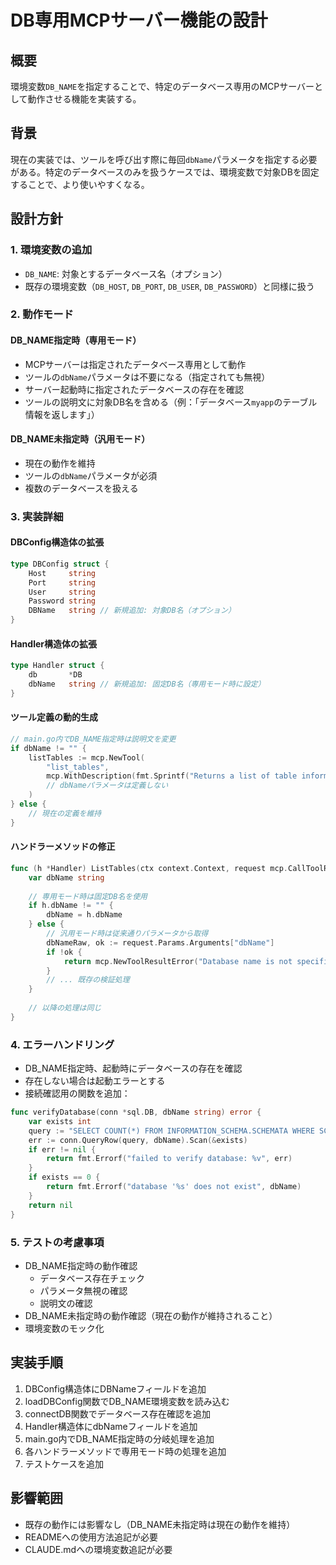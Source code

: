 # DB専用MCPサーバー機能の設計

## 概要
環境変数`DB_NAME`を指定することで、特定のデータベース専用のMCPサーバーとして動作させる機能を実装する。

## 背景
現在の実装では、ツールを呼び出す際に毎回`dbName`パラメータを指定する必要がある。特定のデータベースのみを扱うケースでは、環境変数で対象DBを固定することで、より使いやすくなる。

## 設計方針

### 1. 環境変数の追加
- `DB_NAME`: 対象とするデータベース名（オプション）
- 既存の環境変数（`DB_HOST`, `DB_PORT`, `DB_USER`, `DB_PASSWORD`）と同様に扱う

### 2. 動作モード
#### DB_NAME指定時（専用モード）
- MCPサーバーは指定されたデータベース専用として動作
- ツールの`dbName`パラメータは不要になる（指定されても無視）
- サーバー起動時に指定されたデータベースの存在を確認
- ツールの説明文に対象DB名を含める（例：「データベース`myapp`のテーブル情報を返します」）

#### DB_NAME未指定時（汎用モード）
- 現在の動作を維持
- ツールの`dbName`パラメータが必須
- 複数のデータベースを扱える

### 3. 実装詳細

#### DBConfig構造体の拡張
```go
type DBConfig struct {
    Host     string
    Port     string
    User     string
    Password string
    DBName   string // 新規追加: 対象DB名（オプション）
}
```

#### Handler構造体の拡張
```go
type Handler struct {
    db       *DB
    dbName   string // 新規追加: 固定DB名（専用モード時に設定）
}
```

#### ツール定義の動的生成
```go
// main.go内でDB_NAME指定時は説明文を変更
if dbName != "" {
    listTables := mcp.NewTool(
        "list_tables",
        mcp.WithDescription(fmt.Sprintf("Returns a list of table information in the MySQL database '%s'.", dbName)),
        // dbNameパラメータは定義しない
    )
} else {
    // 現在の定義を維持
}
```

#### ハンドラーメソッドの修正
```go
func (h *Handler) ListTables(ctx context.Context, request mcp.CallToolRequest) (*mcp.CallToolResult, error) {
    var dbName string
    
    // 専用モード時は固定DB名を使用
    if h.dbName != "" {
        dbName = h.dbName
    } else {
        // 汎用モード時は従来通りパラメータから取得
        dbNameRaw, ok := request.Params.Arguments["dbName"]
        if !ok {
            return mcp.NewToolResultError("Database name is not specified"), nil
        }
        // ... 既存の検証処理
    }
    
    // 以降の処理は同じ
}
```

### 4. エラーハンドリング
- DB_NAME指定時、起動時にデータベースの存在を確認
- 存在しない場合は起動エラーとする
- 接続確認用の関数を追加：
```go
func verifyDatabase(conn *sql.DB, dbName string) error {
    var exists int
    query := "SELECT COUNT(*) FROM INFORMATION_SCHEMA.SCHEMATA WHERE SCHEMA_NAME = ?"
    err := conn.QueryRow(query, dbName).Scan(&exists)
    if err != nil {
        return fmt.Errorf("failed to verify database: %v", err)
    }
    if exists == 0 {
        return fmt.Errorf("database '%s' does not exist", dbName)
    }
    return nil
}
```

### 5. テストの考慮事項
- DB_NAME指定時の動作確認
  - データベース存在チェック
  - パラメータ無視の確認
  - 説明文の確認
- DB_NAME未指定時の動作確認（現在の動作が維持されること）
- 環境変数のモック化

## 実装手順
1. DBConfig構造体にDBNameフィールドを追加
2. loadDBConfig関数でDB_NAME環境変数を読み込む
3. connectDB関数でデータベース存在確認を追加
4. Handler構造体にdbNameフィールドを追加
5. main.go内でDB_NAME指定時の分岐処理を追加
6. 各ハンドラーメソッドで専用モード時の処理を追加
7. テストケースを追加

## 影響範囲
- 既存の動作には影響なし（DB_NAME未指定時は現在の動作を維持）
- READMEへの使用方法追記が必要
- CLAUDE.mdへの環境変数追記が必要